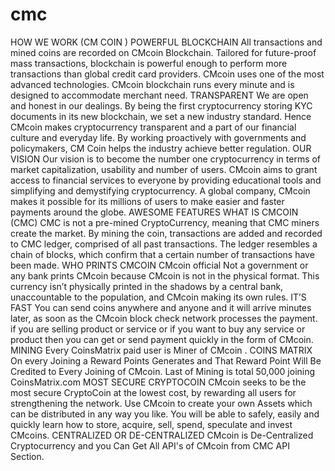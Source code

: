 # cmc
HOW WE WORK (CM COIN )  POWERFUL BLOCKCHAIN All transactions and mined coins are recorded on CMcoin Blockchain. Tailored for future-proof mass transactions, blockchain is powerful enough to perform more transactions than global credit card providers. CMcoin uses one of the most advanced technologies. CMcoin blockchain runs every minute and is designed to accommodate merchant need.  TRANSPARENT We are open and honest in our dealings. By being the first cryptocurrency storing KYC documents in its new blockchain, we set a new industry standard. Hence CMcoin makes cryptocurrency transparent and a part of our financial culture and everyday life. By working proactively with governments and policymakers, CM Coin helps the industry achieve better regulation.  OUR VISION Our vision is to become the number one cryptocurrency in terms of market capitalization, usability and number of users. CMcoin aims to grant access to financial services to everyone by providing educational tools and simplifying and demystifying cryptocurrency. A global company, CMcoin makes it possible for its millions of users to make easier and faster payments around the globe.  AWESOME FEATURES WHAT IS CMCOIN (CMC) CMC is not a pre-mined CryptoCurrency, meaning that CMC miners create the market. By mining the coin, transactions are added and recorded to CMC ledger, comprised of all past transactions. The ledger resembles a chain of blocks, which confirm that a certain number of transactions have been made.  WHO PRINTS CMCOIN CMcoin official Not a government or any bank prints CMcoin because CMcoin is not in the physical format. This currency isn’t physically printed in the shadows by a central bank, unaccountable to the population, and CMcoin making its own rules.  IT’S FAST You can send coins anywhere and anyone and it will arrive minutes later, as soon as the CMcoin block check network processes the payment. if you are selling product or service or if you want to buy any service or product then you can get or send payment quickly in the form of CMcoin.  MINING Every CoinsMatrix paid user is Miner of CMcoin . COINS MATRIX On every Joining a Reward Points Generates and That Reward Point Will Be Credited to Every Joining of CMcoin. Last of Mining is total 50,000 joining CoinsMatrix.com  MOST SECURE CRYPTOCOIN CMcoin seeks to be the most secure CryptoCoin at the lowest cost, by rewarding all users for strengthening the network. Use CMcoin to create your own Assets which can be distributed in any way you like. You will be able to safely, easily and quickly learn how to store, acquire, sell, spend, speculate and invest CMcoins.  CENTRALIZED OR DE-CENTRALIZED CMcoin is De-Centralized Cryptocurrency and you Can Get All API's of CMcoin from CMC API Section.
